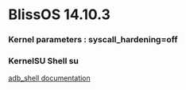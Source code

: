 # BlissOS 14.10.3
### Kernel parameters : syscall_hardening=off
### KernelSU Shell su

<a href="[url](https://adb-shell.readthedocs.io/en/stable/adb_shell.adb_device.html)">adb_shell documentation</a>

